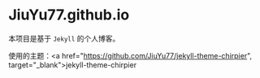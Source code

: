 # JiuYu77.github.io

本项目是基于 `Jekyll` 的个人博客。

使用的主题：<a href="https://github.com/JiuYu77/jekyll-theme-chirpier", target="_blank">jekyll-theme-chirpier</a>

